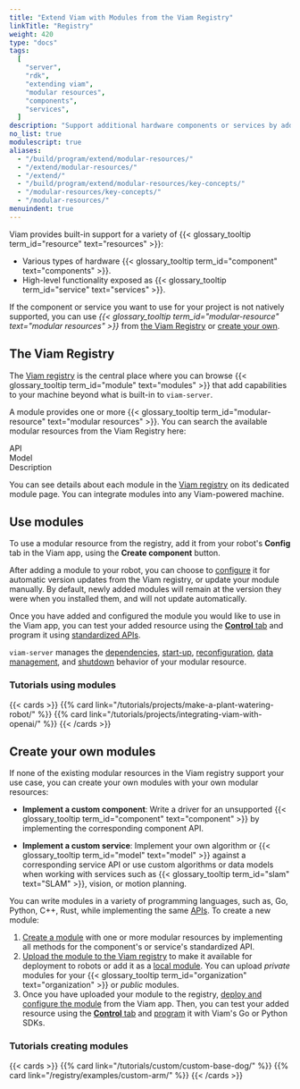 ```yaml
---
title: "Extend Viam with Modules from the Viam Registry"
linkTitle: "Registry"
weight: 420
type: "docs"
tags:
  [
    "server",
    "rdk",
    "extending viam",
    "modular resources",
    "components",
    "services",
  ]
description: "Support additional hardware components or services by adding them from the Viam Registry or by creating new modular resources."
no_list: true
modulescript: true
aliases:
  - "/build/program/extend/modular-resources/"
  - "/extend/modular-resources/"
  - "/extend/"
  - "/build/program/extend/modular-resources/key-concepts/"
  - "/modular-resources/key-concepts/"
  - "/modular-resources/"
menuindent: true
---
```


Viam provides built-in support for a variety of {{< glossary_tooltip term_id="resource" text="resources" >}}:

- Various types of hardware {{< glossary_tooltip term_id="component" text="components" >}}.
- High-level functionality exposed as {{< glossary_tooltip term_id="service" text="services" >}}.

If the component or service you want to use for your project is not natively supported, you can use _{{< glossary_tooltip term_id="modular-resource" text="modular resources" >}}_ from [the Viam Registry](#the-viam-registry) or [create your own](#create-your-own-modules).

## The Viam Registry

The [Viam registry](https://app.viam.com/registry) is the central place where you can browse {{< glossary_tooltip term_id="module" text="modules" >}} that add capabilities to your machine beyond what is built-in to `viam-server`.

A module provides one or more {{< glossary_tooltip term_id="modular-resource" text="modular resources" >}}.
You can search the available modular resources from the Viam Registry here:

<div id="searchbox"></div>
<p>
<div id="searchstats"></div></p>
<div class="mr-component" id="">
  <div class="modellistheader">
    <div class="type">API</div>
    <div class="name">Model</div>
    <div>Description</div>
  </div>
<div id="hits" class="modellist">
</div>
<div id="pagination"></div>
</div>

You can see details about each module in the [Viam registry](https://app.viam.com/registry) on its dedicated module page.
You can integrate modules into any Viam-powered machine.

## Use modules

To use a modular resource from the registry, add it from your robot's **Config** tab in the Viam app, using the **Create component** button.

After adding a module to your robot, you can choose to [configure](/registry/configure/) it for automatic version updates from the Viam registry, or update your module manually.
By default, newly added modules will remain at the version they were when you installed them, and will not update automatically.

Once you have added and configured the module you would like to use in the Viam app, you can test your added resource using the [**Control** tab](/fleet/#remote-control) and program it using [standardized APIs](/build/program/apis/).

`viam-server` manages the [dependencies](/internals/rdk/#dependency-management), [start-up](/internals/rdk/#start-up), [reconfiguration](/fleet/#reconfiguration), [data management](/data/capture/#configure-data-capture-for-individual-components), and [shutdown](/internals/rdk/#shutdown) behavior of your modular resource.

### Tutorials using modules

{{< cards >}}
{{% card link="/tutorials/projects/make-a-plant-watering-robot/" %}}
{{% card link="/tutorials/projects/integrating-viam-with-openai/" %}}
{{< /cards >}}

## Create your own modules

If none of the existing modular resources in the Viam registry support your use case, you can create your own modules with your own modular resources:

- **Implement a custom component**: Write a driver for an unsupported {{< glossary_tooltip term_id="component" text="component" >}} by implementing the corresponding component API.

- **Implement a custom service**: Implement your own algorithm or {{< glossary_tooltip term_id="model" text="model" >}} against a corresponding service API or use custom algorithms or data models when working with services such as {{< glossary_tooltip term_id="slam" text="SLAM" >}}, vision, or motion planning.

You can write modules in a variety of programming languages, such as, Go, Python, C++, Rust, while implementing the same [APIs](/build/program/apis/).
To create a new module:

1. [Create a module](/registry/create/) with one or more modular resources by implementing all methods for the component's or service's standardized API.
1. [Upload the module to the Viam registry](/registry/upload/) to make it available for deployment to robots or add it as a [local module](/registry/configure/#local-modules).
   You can upload _private_ modules for your {{< glossary_tooltip term_id="organization" text="organization" >}} or _public_ modules.
1. Once you have uploaded your module to the registry, [deploy and configure the module](/registry/configure/) from the Viam app.
   Then, you can test your added resource using the [**Control** tab](/fleet/#remote-control) and [program](/build/program/) it with Viam's Go or Python SDKs.

### Tutorials creating modules

{{< cards >}}
{{% card link="/tutorials/custom/custom-base-dog/" %}}
{{% card link="/registry/examples/custom-arm/" %}}
{{< /cards >}}
